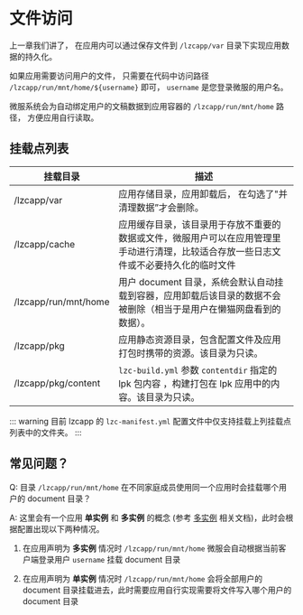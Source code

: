 # 文件访问
上一章我们讲了， 在应用内可以通过保存文件到 `/lzcapp/var` 目录下实现应用数据的持久化。

如果应用需要访问用户的文件， 只需要在代码中访问路径 `/lzcapp/run/mnt/home/${username}` 即可， `username` 是您登录微服的用户名。

微服系统会为自动绑定用户的文稿数据到应用容器的 `/lzcapp/run/mnt/home` 路径， 方便应用自行读取。

## 挂载点列表

| 挂载目录 | 描述 |
| -- | -- |
| /lzcapp/var | 应用存储目录，应用卸载后， 在勾选了"并清理数据”才会删除。|
| /lzcapp/cache | 应用缓存目录，该目录用于存放不重要的数据或文件，微服用户可以在应用管理里手动进行清理，比较适合存放一些日志文件或不必要持久化的临时文件|
| /lzcapp/run/mnt/home | 用户 document 目录，系统会默认自动挂载到容器，应用卸载后该目录的数据不会被删除（相当于是用户在懒猫网盘看到的数据）。|
| /lzcapp/pkg | 应用静态资源目录，包含配置文件及应用打包时携带的资源。该目录为只读。|
| /lzcapp/pkg/content | `lzc-build.yml` 参数 `contentdir` 指定的 lpk 包内容 ，构建打包在 lpk 应用中的内容。该目录为只读。 |

::: warning
目前 lzcapp 的 `lzc-manifest.yml` 配置文件中仅支持挂载上列挂载点列表中的文件夹。
:::

## 常见问题？

Q: 目录 `/lzcapp/run/mnt/home` 在不同家庭成员使用同一个应用时会挂载哪个用户的 document 目录？

A: 这里会有一个应用 **单实例** 和 **多实例** 的概念 (参考 [多实例](./advanced-multi-instance) 相关文档)，此时会根据配置出现以下两种情况。

1. 在应用声明为 **多实例** 情况时 `/lzcapp/run/mnt/home` 微服会自动根据当前客户端登录用户 `username` 挂载 document 目录

2. 在应用声明为 **单实例** 情况时 `/lzcapp/run/mnt/home` 会将全部用户的 document 目录挂载进去，此时需要应用自行实现需要将文件写入哪个用户的 document 目录
